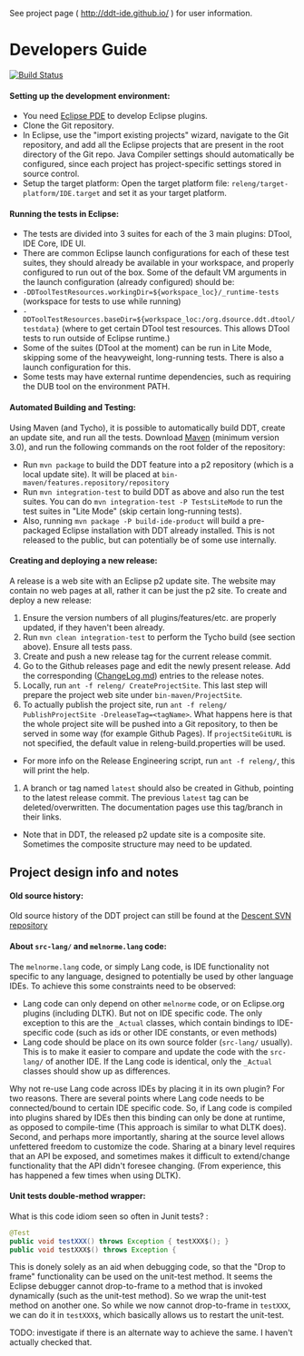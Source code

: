 See project page ( http://ddt-ide.github.io/ ) for user information.

Developers Guide
================

[![Build Status](https://bruno-medeiros.ci.cloudbees.com/buildStatus/icon?job=DDT)](https://bruno-medeiros.ci.cloudbees.com/job/DDT/)

#### Setting up the development environment:
 * You need [Eclipse PDE](https://eclipse.org/pde/) to develop Eclipse plugins.
 * Clone the Git repository.
 * In Eclipse, use the "import existing projects" wizard, navigate to the Git repository, and add all the Eclipse projects that are present in the root directory of the Git repo. Java Compiler settings should automatically be configured, since each project has project-specific settings stored in source control.
 * Setup the target platform: Open the target platform file: `releng/target-platform/IDE.target` and set it as your target platform.

 
#### Running the tests in Eclipse:

 * The tests are divided into 3 suites for each of the 3 main plugins: DTool, IDE Core, IDE UI.
 * There are common Eclipse launch configurations for each of these test suites, they should already be available in your workspace, and properly configured to run out of the box. Some of the default VM arguments in the launch configuration (already configured) should be:
  * `-DDToolTestResources.workingDir=${workspace_loc}/_runtime-tests` (workspace for tests to use while running)
  * `-DDToolTestResources.baseDir=${workspace_loc:/org.dsource.ddt.dtool/testdata}` (where to get certain DTool test resources. This allows DTool tests to run outside of Eclipse runtime.)
  * Some of the suites (DTool at the moment) can be run in Lite Mode, skipping some of the heavyweight, long-running tests. There is also a launch configuration for this.
  * Some tests may have external runtime dependencies, such as requiring the DUB tool on the environment PATH.

#### Automated Building and Testing:
Using Maven (and Tycho), it is possible to automatically build DDT, create an update site, and run all the tests. Download [Maven](http://maven.apache.org/) (minimum version 3.0), and run the following commands on the root folder of the repository:
 * Run `mvn package` to build the DDT feature into a p2 repository (which is a local update site). It will be placed at `bin-maven/features.repository/repository`
 * Run `mvn integration-test` to build DDT as above and also run the test suites. You can do `mvn integration-test -P TestsLiteMode` to run the test suites in "Lite Mode" (skip certain long-running tests).
 * Also, running `mvn package -P build-ide-product` will build a pre-packaged Eclipse installation with DDT already installed. This is not released to the public, but can potentially be of some use internally.

#### Creating and deploying a new release:
A release is a web site with an Eclipse p2 update site. The website may contain no web pages at all, rather it can be just the p2 site. To create and deploy a new release:

 1. Ensure the version numbers of all plugins/features/etc. are properly updated, if they haven't been already.
 1. Run `mvn clean integration-test` to perform the Tycho build (see section above). Ensure all tests pass.
 1. Create and push a new release tag for the current release commit. 
 1. Go to the Github releases page and edit the newly present release. Add the corresponding ([ChangeLog.md](documentation/ChangeLog.md)) entries to the release notes. 
 1. Locally, run `ant -f releng/ CreateProjectSite`. This last step will prepare the project web site under `bin-maven/ProjectSite`.
 1. To actually publish the project site, run `ant -f releng/ PublishProjectSite -DreleaseTag=<tagName>`. What happens here is that the whole project site will be pushed into a Git repository, to then be served in some way (for example Github Pages). If `projectSiteGitURL` is not specified, the default value in releng-build.properties will be used.
   * For more info on the Release Engineering script, run `ant -f releng/`, this will print the help.
 1. A branch or tag named `latest` should also be created in Github, pointing to the latest release commit. The previous `latest` tag can be deleted/overwritten. The documentation pages use this tag/branch in their links.

 * Note that in DDT, the released p2 update site is a composite site. Sometimes the composite structure may need to be updated.
 
## Project design info and notes

#### Old source history:
Old source history of the DDT project can still be found at the [Descent SVN repository](http://svn.dsource.org/projects/descent/!svn/bc/1700/trunk/)

#### About `src-lang/` and `melnorme.lang` code:
The `melnorme.lang` code, or simply Lang code, is IDE functionality not specific to any language, designed to potentially be used by other language IDEs. To achieve this some constraints need to be observed:
 * Lang code can only depend on other `melnorme` code, or on Eclipse.org plugins (including DLTK). But not on IDE specific code.  The only exception to this are the `_Actual` classes, which contain bindings to IDE-specific code (such as ids or other IDE constants, or even methods)
 * Lang code should be place on its own source folder (`src-lang/` usually). This is to make it easier to compare and update the code with the `src-lang/` of another IDE. If the Lang code is identical, only the `_Actual` classes should show up as differences.

Why not re-use Lang code across IDEs by placing it in its own plugin? For two reasons. There are several points where Lang code needs to be connected/bound to certain IDE specific code. So, if Lang code is compiled into plugins shared by IDEs then this binding can only be done at runtime, as opposed to compile-time (This approach is similar to what DLTK does). Second, and perhaps more importantly, sharing at the source level allows unfettered freedom to customize the code. Sharing at a binary level requires that an API be exposed, and sometimes makes it difficult to extend/change functionality that the API didn't foresee changing. (From experience, this has happened a few times when using DLTK).

#### Unit tests double-method wrapper:
 
What is this code idiom seen so often in Junit tests? :
```java
@Test
public void testXXX() throws Exception { testXXX$(); }
public void testXXX$() throws Exception {
```
This is donely solely as an aid when debugging code, so that the "Drop to frame" functionality can be used on the unit-test method. It seems the Eclipse debugger cannot drop-to-frame to a method that is invoked dynamically (such as the unit-test method). So we wrap the unit-test method on another one. So while we now cannot drop-to-frame in `testXXX`, we can do it in `testXXX$`, which basically allows us to restart the unit-test.

TODO: investigate if there is an alternate way to achieve the same. I haven't actually checked that.
